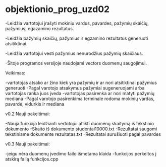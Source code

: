 # objektionio_prog_uzd02

-Leidžia vartotojui įrašyti mokiniu vardus, pavardes, pažymių skaičių, pažymius, egazamino rezultatus.

-Leidžia pažymių skaičių, pažymius ir egzamino rezultatus generuoti atsitiktinai.

-Leidžia vartotojui vesti pažymius nenurodžius pažymių skaičiaus.

-Šitoje programos versijoje naudojami vectors duomenų saugojimui.

Veikimas:

-vartotojas atsako ar žino kiek yra pažymių ir ar nori atsitiktinai pažymius generuoti
-Pagal varotojo atsakymus pažymiai sugeneruojami arba vartotojas ranka juos įveda
-vartotojas pasirenka ar nori matyti pažymių mediana
-Pagal varotojo pasirenkima terminale rodoma mokinių vardas, pavardė, vidurkis ir mediana

v0.2 Nauji pakeitimai:

-Nauja funkcija leidžianti vertotojui atlikti duomenų skaitymą iš tekstinio dokumento
-Skaito iš dokumento studentai10000.txt
-Rezultatai saugomi tekstiniame dokumente rezultatas.txt
-Rezultatai surušiuoti pagal pavardes

v0.3 Nauji pakeitimai:

-jeigu nėra duomenų įvedimo failo išmetama klaida
-funkcijos perkeltos į atskirą failą funkcijos.cpp
